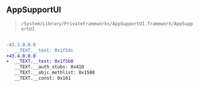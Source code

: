 ## AppSupportUI

> `/System/Library/PrivateFrameworks/AppSupportUI.framework/AppSupportUI`

```diff

-43.3.0.0.0
-  __TEXT.__text: 0x1f5dc
+43.4.0.0.0
+  __TEXT.__text: 0x1f5b0
   __TEXT.__auth_stubs: 0x410
   __TEXT.__objc_methlist: 0x1508
   __TEXT.__const: 0x161

```
